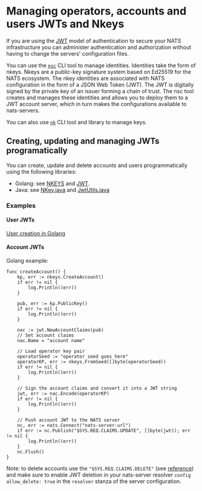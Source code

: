 # Managing operators, accounts and users JWTs and Nkeys

If you are using the [JWT](/running-a-nats-service/configuration/securing_nats/jwt/README.md) model of authentication to secure your NATS infrastructure you can administer authentication and authorization without having to change the servers' configuration files.

You can use the [`nsc`](/using-nats/nats-tools/nsc/README.md) CLI tool to manage identities. Identities take the form of nkeys. Nkeys are a public-key signature system based on Ed25519 for the NATS ecosystem.
The nkey identities are associated with NATS configuration in the form of a JSON Web Token (JWT). The JWT is digitally signed by the private key of an issuer forming a chain of trust. The nsc tool creates and manages these identities and allows you to deploy them to a JWT account server, which in turn makes the configurations available to nats-servers.

You can also use [`nk`](https://github.com/nats-io/nkeys#readme) CLI tool and library to manage keys.

## Creating, updating and managing JWTs programatically

You can create, update and delete accounts and users programmatically using the following libraries:

* Golang: see [NKEYS](https://github.com/nats-io/nkeys) and [JWT](https://github.com/nats-io/jwt).
* Java: see [NKey.java](https://github.com/nats-io/nats.java/blob/main/src/main/java/io/nats/client/NKey.java) and [JwtUtils.java](https://github.com/nats-io/nats.java/blob/main/src/main/java/io/nats/client/support/JwtUtils.java)

### Examples

#### User JWTs

[User creation in Golang](https://docs.nats.io/running-a-nats-service/nats_admin/security/jwt#automated-sign-up-services-jwt-and-nkey-libraries)

#### Account JWTs

Golang example:

```
func createAccount() {
	kp, err := nkeys.CreateAccount()
	if err != nil {
		log.Println((err))
	}

	pub, err := kp.PublicKey()
	if err != nil {
		log.Println((err))
	}

	nac := jwt.NewAccountClaims(pub)
	// Set account claims
	nac.Name = "account name"

	// Load operator key pair
	operatorSeed := "operator seed goes here"
	operatorKP, err := nkeys.FromSeed([]byte(operatorSeed))
	if err != nil {
		log.Println((err))
	}

	// Sign the account claims and convert it into a JWT string
	jwt, err := nac.Encode(operatorKP)
	if err != nil {
		log.Println((err))
	}

	// Push account JWT to the NATS server
	nc, err := nats.Connect("nats-server-url")
	if err := nc.Publish("$SYS.REQ.CLAIMS.UPDATE", []byte(jwt)); err != nil {
		log.Println((err))
	}
	nc.Flush()
}
```

Note: to delete accounts use the `"$SYS.REQ.CLAIMS.DELETE"` (see [reference](https://docs.nats.io/running-a-nats-service/nats_admin/security/jwt#subjects-available-when-using-nats-based-resolver)) and make sure to enable JWT deletion in your nats-server resolver `config allow_delete: true` in the `resolver` stanza of the server configuration.